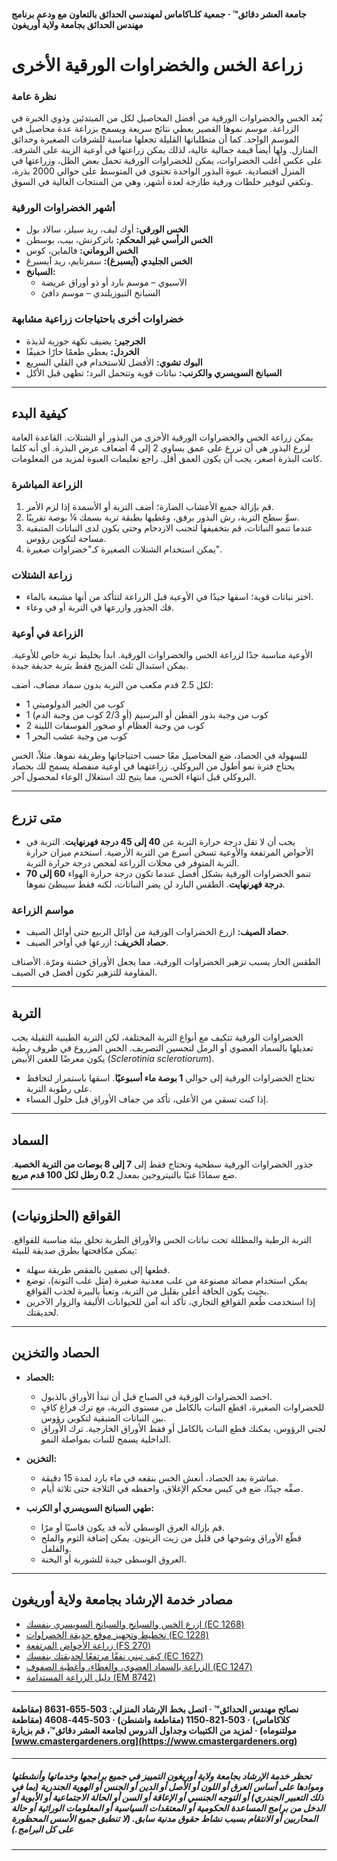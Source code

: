 #### جامعة العشر دقائق™ · جمعية كلـاكاماس لمهندسي الحدائق بالتعاون مع ودعم برنامج مهندس الحدائق بجامعة ولاية أوريغون

# زراعة الخس والخضراوات الورقية الأخرى

### نظرة عامة

يُعد الخس والخضراوات الورقية من أفضل المحاصيل لكل من المبتدئين وذوي الخبرة في الزراعة. موسم نموها القصير يعطي نتائج سريعة ويسمح بزراعة عدة محاصيل في الموسم الواحد. كما أن متطلباتها القليلة تجعلها مناسبة للشرفات الصغيرة وحدائق المنازل. ولها أيضاً قيمة جمالية عالية، لذلك يمكن زراعتها في أوعية الزينة على الشرفة. على عكس أغلب الخضراوات، يمكن للخضراوات الورقية تحمل بعض الظل، وزراعتها في المنزل اقتصادية. عبوة البذور الواحدة تحتوي في المتوسط على حوالي 2000 بذرة، وتكفي لتوفير خلطات ورقية طازجة لعدة أشهر، وهي من المنتجات الغالية في السوق.

### أشهر الخضراوات الورقية

- **الخس الورقي:** أوك ليف، ريد سيلز، سالاد بول
- **الخس الرأسي غير المحكم:** باتركرنش، بيب، بوسطن
- **الخس الروماني:** فالماين، كوس
- **الخس الجليدي (آيسبرغ):** سمرتايم، ريد آيسبرغ
- **السبانخ:**
  - الآسيوي – موسم بارد أو ذو أوراق عريضة
  - السبانخ النيوزيلندي – موسم دافئ

### خضراوات أخرى باحتياجات زراعية مشابهة

- **الجرجير:** يضيف نكهة جوزية لذيذة
- **الخردل:** يعطي طعمًا حارًا خفيفًا
- **البوك تشوي:** الأفضل للاستخدام في القلي السريع
- **السبانخ السويسري والكرنب:** نباتات قوية وتتحمل البرد؛ تطهى قبل الأكل

---

## كيفية البدء

يمكن زراعة الخس والخضراوات الورقية الأخرى من البذور أو الشتلات. القاعدة العامة لزرع البذور هي أن تزرع على عمق يساوي 2 إلى 4 أضعاف عرض البذرة. أي أنه كلما كانت البذرة أصغر، يجب أن يكون العمق أقل. راجع تعليمات العبوة لمزيد من المعلومات.

### الزراعة المباشرة

1. قم بإزالة جميع الأعشاب الضارة؛ أضف التربة أو الأسمدة إذا لزم الأمر.
2. سوِّ سطح التربة، رش البذور برفق، وغطيها بطبقة تربة بسمك ¼ بوصة تقريبًا.
3. عندما تنمو النباتات، قم بتخفيفها لتجنب الازدحام وحتى يكون لدى النباتات المتبقية مساحة لتكوين رؤوس.
4. يمكن استخدام الشتلات الصغيرة كـ"خضراوات صغيرة".

### زراعة الشتلات

- اختر نباتات قوية؛ اسقها جيدًا في الأوعية قبل الزراعة لتتأكد من أنها مشبعة بالماء.
- فك الجذور وازرعها في التربة أو في وعاء.

### الزراعة في أوعية

الأوعية مناسبة جدًا لزراعة الخس والخضراوات الورقية. ابدأ بخليط تربة خاص للأوعية. يمكن استبدال ثلث المزيج فقط بتربة حديقة جيدة.

لكل 2.5 قدم مكعب من التربة بدون سماد مضاف، أضف:

- 1 كوب من الجير الدولوميتي
- 1 كوب من وجبة بذور القطن أو البرسيم (أو 2/3 كوب من وجبة الدم)
- 2 كوب من وجبة العظام أو صخور الفوسفات اللينة
- 1 كوب من وجبة عشب البحر

للسهولة في الحصاد، ضع المحاصيل معًا حسب احتياجاتها وطريقة نموها. مثلاً، الخس يحتاج فترة نمو أطول من البروكلي. زراعتهما في أوعية منفصلة يسمح لك بحصاد البروكلي قبل انتهاء الخس، مما يتيح لك استغلال الوعاء لمحصول آخر.

---

## متى تزرع

- يجب أن لا تقل درجة حرارة التربة عن **40 إلى 45 درجة فهرنهايت**. التربة في الأحواض المرتفعة والأوعية تسخن أسرع من التربة الأرضية. استخدم ميزان حرارة التربة المتوفر في محلات الزراعة لفحص درجة حرارة التربة.
- تنمو الخضراوات الورقية بشكل أفضل عندما تكون درجة حرارة الهواء **60 إلى 70 درجة فهرنهايت**. الطقس البارد لن يضر النباتات، لكنه فقط سيبطئ نموها.

### مواسم الزراعة

- **حصاد الصيف:** ازرع الخضراوات الورقية من أوائل الربيع حتى أوائل الصيف.
- **حصاد الخريف:** ازرعها في أواخر الصيف.

الطقس الحار يسبب تزهير الخضراوات الورقية، مما يجعل الأوراق خشنة ومرّة. الأصناف المقاومة للتزهير تكون أفضل في الصيف.

---

## التربة

الخضراوات الورقية تتكيف مع أنواع التربة المختلفة، لكن التربة الطينية الثقيلة يجب تعديلها بالسماد العضوي أو الرمل لتحسين التصريف. الخس المزروع في ظروف رطبة يكون معرضًا للعفن الأبيض (*Sclerotinia sclerotiorum*).

- تحتاج الخضراوات الورقية إلى حوالي **1 بوصة ماء أسبوعيًا**. اسقها باستمرار لتحافظ على رطوبة التربة.
- إذا كنت تسقي من الأعلى، تأكد من جفاف الأوراق قبل حلول المساء.

---

## السماد

جذور الخضراوات الورقية سطحية وتحتاج فقط إلى **7 إلى 8 بوصات من التربة الخصبة**. ضع سمادًا غنيًا بالنيتروجين بمعدل **0.2 رطل لكل 100 قدم مربع**.

---

## القواقع (الحلزونيات)

التربة الرطبة والمظللة تحت نباتات الخس والأوراق الطرية تخلق بيئة مناسبة للقواقع. يمكن مكافحتها بطرق صديقة للبيئة:

- قطعها إلى نصفين بالمقص طريقة سهلة.
- يمكن استخدام مصائد مصنوعة من علب معدنية صغيرة (مثل علب التونة)، توضع بحيث يكون الحافة أعلى بقليل من التربة، وتعبأ بالبيرة لجذب القواقع.
- إذا استخدمت طُعم القواقع التجاري، تأكد أنه آمن للحيوانات الأليفة والزوار الآخرين لحديقتك.

---

## الحصاد والتخزين

- **الحصاد:**
  - احصد الخضراوات الورقية في الصباح قبل أن تبدأ الأوراق بالذبول.
  - للخضراوات الصغيرة، اقطع النبات بالكامل من مستوى التربة، مع ترك فراغ كافٍ بين النباتات المتبقية لتكوين رؤوس.
  - لجني الرؤوس، يمكنك قطع النبات بالكامل أو فقط الأوراق الخارجية. ترك الأوراق الداخلية يسمح للنبات بمواصلة النمو.

- **التخزين:**
  - مباشرة بعد الحصاد، أنعش الخس بنقعه في ماء بارد لمدة 15 دقيقة.
  - صفِّه جيدًا، ضع في كيس محكم الإغلاق، واحفظه في الثلاجة حتى ثلاثة أيام.

- **طهي السبانخ السويسري أو الكرنب:**
  - قم بإزالة العرق الوسطي لأنه قد يكون قاسيًا أو مرًا.
  - قطّع الأوراق وشوحها في قليل من زيت الزيتون. يمكن إضافة الثوم والملح والفلفل.
  - العروق الوسطى جيدة للشوربة أو اليخنة.

---

## مصادر خدمة الإرشاد بجامعة ولاية أوريغون

- [ازرع الخس والسبانخ والسبانخ السويسري بنفسك (EC 1268)](https://catalog.extension.oregonstate.edu/)
- [تخطيط وتجهيز موقع حديقة الخضراوات (EC 1228)](https://catalog.extension.oregonstate.edu/)
- [زراعة الأحواض المرتفعة (FS 270)](https://catalog.extension.oregonstate.edu/)
- [كيف تبني نفقًا مرتفعًا لحديقتك بنفسك (EC 1627)](https://catalog.extension.oregonstate.edu/)
- [الزراعة بالسماد العضوي، والغطاء، وأغطية الصفوف (EC 1247)](https://catalog.extension.oregonstate.edu/)
- [دليل الزراعة المستدامة (EM 8742)](https://catalog.extension.oregonstate.edu/)

---

#### نصائح مهندس الحدائق™ · اتصل بخط الإرشاد المنزلي: 503-655-8631 (مقاطعة كلاكاماس) · 503-821-1150 (مقاطعة واشنطن) · 503-445-4608 (مقاطعة مولتنوماه) · لمزيد من الكتيبات وجداول الدروس لجامعة العشر دقائق™، قم بزيارة [www.cmastergardeners.org](https://www.cmastergardeners.org)

---

##### تحظر خدمة الإرشاد بجامعة ولاية أوريغون التمييز في جميع برامجها وخدماتها وأنشطتها وموادها على أساس العرق أو اللون أو الأصل أو الدين أو الجنس أو الهوية الجندرية (بما في ذلك التعبير الجندري) أو التوجه الجنسي أو الإعاقة أو السن أو الحالة الاجتماعية أو الأبوية أو الدخل من برامج المساعدة الحكومية أو المعتقدات السياسية أو المعلومات الوراثية أو حالة المحاربين أو الانتقام بسبب نشاط حقوق مدنية سابق. (لا تنطبق جميع الأسس المحظورة على كل البرامج.)
---